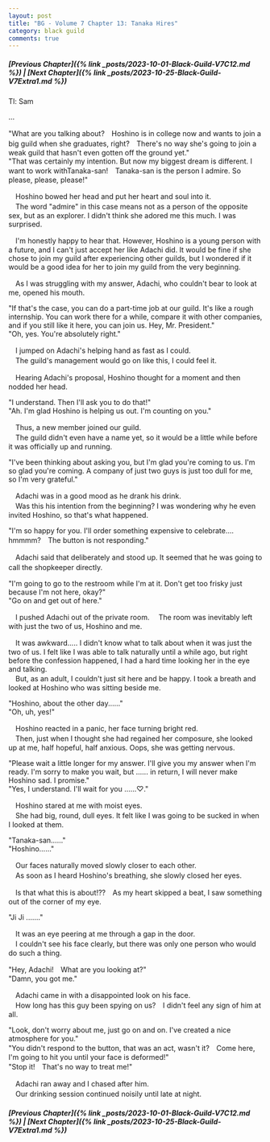 ```yaml
---
layout: post
title: "BG - Volume 7 Chapter 13: Tanaka Hires"
category: black guild
comments: true
---
```


##### [Previous Chapter]({% link _posts/2023-10-01-Black-Guild-V7C12.md %}) \| [Next Chapter]({% link _posts/2023-10-25-Black-Guild-V7Extra1.md %})



Tl: Sam

…


"What are you talking about?　Hoshino is in college now and wants to join a big guild when she graduates, right?　There's no way she's going to join a weak guild that hasn't even gotten off the ground yet."   
"That was certainly my intention. But now my biggest dream is different. I want to work withTanaka-san!　Tanaka-san is the person I admire. So please, please, please!"

　Hoshino bowed her head and put her heart and soul into it.   
　The word "admire" in this case means not as a person of the opposite sex, but as an explorer. I didn't think she adored me this much. I was surprised.

　I'm honestly happy to hear that. However, Hoshino is a young person with a future, and I can't just accept her like Adachi did. It would be fine if she chose to join my guild after experiencing other guilds, but I wondered if it would be a good idea for her to join my guild from the very beginning.
<!--more-->

　As I was struggling with my answer, Adachi, who couldn't bear to look at me, opened his mouth.

"If that's the case, you can do a part-time job at our guild. It's like a rough internship. You can work there for a while, compare it with other companies, and if you still like it here, you can join us. Hey, Mr. President."   
"Oh, yes. You're absolutely right."

　I jumped on Adachi's helping hand as fast as I could.   
　The guild's management would go on like this, I could feel it.

　Hearing Adachi's proposal, Hoshino thought for a moment and then nodded her head.

"I understand. Then I'll ask you to do that!"    
"Ah. I'm glad Hoshino is helping us out. I'm counting on you."

　Thus, a new member joined our guild.   
　The guild didn't even have a name yet, so it would be a little while before it was officially up and running.

"I've been thinking about asking you, but I'm glad you're coming to us. I'm so glad you're coming. A company of just two guys is just too dull for me, so I'm very grateful."

　Adachi was in a good mood as he drank his drink.   
　Was this his intention from the beginning? I was wondering why he even invited Hoshino, so that's what happened.

"I'm so happy for you. I'll order something expensive to celebrate.... hmmmm?　The button is not responding."

　Adachi said that deliberately and stood up. It seemed that he was going to call the shopkeeper directly.　

"I'm going to go to the restroom while I'm at it. Don't get too frisky just because I'm not here, okay?"   
"Go on and get out of here."

　I pushed Adachi out of the private room.
　The room was inevitably left with just the two of us, Hoshino and me.

　It was awkward..... I didn't know what to talk about when it was just the two of us. I felt like I was able to talk naturally until a while ago, but right before the confession happened, I had a hard time looking her in the eye and talking.   
　But, as an adult, I couldn't just sit here and be happy. I took a breath and looked at Hoshino who was sitting beside me.

<div data-nat="424166"></div>

"Hoshino, about the other day......"   
"Oh, uh, yes!"

　Hoshino reacted in a panic, her face turning bright red.   
　Then, just when I thought she had regained her composure, she looked up at me, half hopeful, half anxious. Oops, she was getting nervous.

"Please wait a little longer for my answer. I'll give you my answer when I'm ready. I'm sorry to make you wait, but ...... in return, I will never make Hoshino sad. I promise."   
"Yes, I understand. I'll wait for you ......♡."

　Hoshino stared at me with moist eyes.    
　She had big, round, dull eyes. It felt like I was going to be sucked in when I looked at them.

"Tanaka-san......"   
"Hoshino......"

　Our faces naturally moved slowly closer to each other.   
　As soon as I heard Hoshino's breathing, she slowly closed her eyes.

　Is that what this is about⁉?　As my heart skipped a beat, I saw something out of the corner of my eye.

"Ji Ji ......."

　It was an eye peering at me through a gap in the door.   
　I couldn't see his face clearly, but there was only one person who would do such a thing.

"Hey, Adachi!　What are you looking at?"   
"Damn, you got me."


　Adachi came in with a disappointed look on his face.   
　How long has this guy been spying on us?　I didn't feel any sign of him at all.

"Look, don't worry about me, just go on and on. I've created a nice atmosphere for you."   
"You didn't respond to the button, that was an act, wasn't it?　Come here, I'm going to hit you until your face is deformed!"    
"Stop it!　That's no way to treat me!"

　Adachi ran away and I chased after him.   
　Our drinking session continued noisily until late at night.



##### [Previous Chapter]({% link _posts/2023-10-01-Black-Guild-V7C12.md %}) \| [Next Chapter]({% link _posts/2023-10-25-Black-Guild-V7Extra1.md %})
